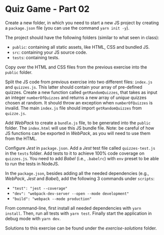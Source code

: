 # Quiz Game - Part 02

Create a new folder, in which you need to start a new JS project by creating
a `package.json` file (you can use the command `yarn init -y`).

The project should have the following folders (similar to what seen in class):
* `public`: containing all static assets, like HTML, CSS and bundled JS.
* `src`: containing your JS source code.
* `tests`: containing tests.

Copy over the HTML and CSS files from the previous exercise into the `public` folder.

Split the JS code from previous exercise into two different files: `index.js`
and `quizzes.js`.
This latter should contain your array of pre-defined quizzes.
Create a new function called `getRandomQuizzes`, that takes as input an integer
`numberOfQuizzes` and returns a new array of *unique* quizzes chosen at random.
It should throw an exception when  `numberOfQuizzes`  is invalid.
The main `index.js` file should import `getRandomQuizzes` from `quizze.js`.

Add *WebPack* to create a `bundle.js` file, to be generated into the `public` folder.
The `index.html` will use this JS bundle file.
Note: be careful of how JS functions can be exported in *WebPack*, as you will need to
use them from the HTML.

Configure *Jest* in `package.json`.
Add a *Jest* test file called `quizzes-test.js` in the `tests` folder.
Add tests to it to achieve 100% code coverage on `quizzes.js`.
You need to add *Babel* (i.e., `.babelrc`) with `env` preset to be able to run the tests in NodeJS.

In the `package.json`, besides adding all the needed dependencies
(e.g., *WebPack*, *Jest* and *Babel*), add the following 3 commands under `scripts`:
* `"test": "jest --coverage"`
* `"dev": "webpack-dev-server --open --mode development"`
* `"build": "webpack --mode production"`

From command-line, first install all needed dependencies with `yarn install`.
Then, run all tests with `yarn test`.
Finally start the application in debug mode with `yarn dev`.


Solutions to this exercise can be found under the *exercise-solutions* folder.